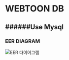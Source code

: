 # WEBTOON DB
######Use Mysql
------------
### EER DIAGRAM
![EER 다이어그램](https://user-images.githubusercontent.com/41175122/70204897-8a70b780-1765-11ea-9d50-63671b4a1b8f.PNG)
